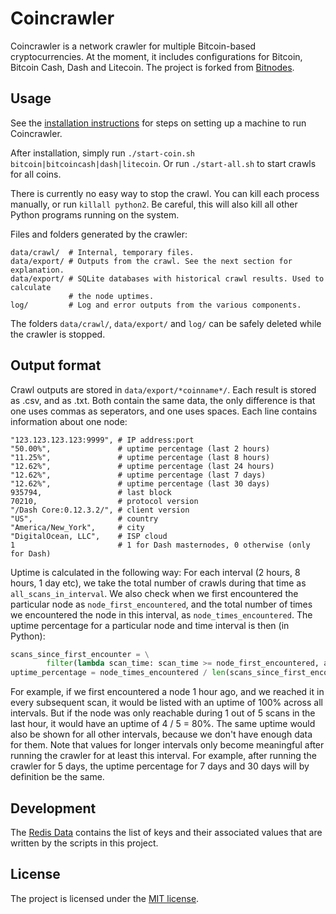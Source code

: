 Coincrawler
===========

Coincrawler is a network crawler for multiple Bitcoin-based cryptocurrencies.
At the moment, it includes configurations for Bitcoin, Bitcoin Cash, Dash
and Litecoin. The project is forked from
[Bitnodes](https://github.com/ayeowch/bitnodes).

Usage
-----

See the [installation instructions](INSTALL.md) for steps on setting up a
machine to run Coincrawler.

After installation, simply run `./start-coin.sh bitcoin|bitcoincash|dash|litecoin`.
Or run `./start-all.sh` to start crawls for all coins.

There is currently no easy way to stop the crawl. You can kill each process
manually, or run `killall python2`. Be careful, this will also kill all other
Python programs running on the system.

Files and folders generated by the crawler:
```
data/crawl/  # Internal, temporary files.
data/export/ # Outputs from the crawl. See the next section for explanation.
data/export/ # SQLite databases with historical crawl results. Used to calculate
             # the node uptimes.
log/         # Log and error outputs from the various components.
```

The folders `data/crawl/`, `data/export/` and `log/` can be safely deleted while
the crawler is stopped.

Output format
-------------

Crawl outputs are stored in `data/export/*coinname*/`. Each result is stored
as .csv, and as .txt. Both contain the same data, the only difference is that
one uses commas as seperators, and one uses spaces. Each line contains
information about one node:

```
"123.123.123.123:9999", # IP address:port
"50.00%",               # uptime percentage (last 2 hours)
"11.25%",               # uptime percentage (last 8 hours)
"12.62%",               # uptime percentage (last 24 hours)
"12.62%",               # uptime percentage (last 7 days)
"12.62%",               # uptime percentage (last 30 days)
935794,                 # last block
70210,                  # protocol version
"/Dash Core:0.12.3.2/", # client version
"US",                   # country
"America/New_York",     # city
"DigitalOcean, LLC",    # ISP cloud
1                       # 1 for Dash masternodes, 0 otherwise (only for Dash)

```

Uptime is calculated in the following way: For each interval (2 hours,
8 hours, 1 day etc), we take the total number of crawls during that
time as `all_scans_in_interval`. We also check when we first
encountered the particular node as `node_first_encountered`, and the total
number of times we encountered the node in this interval, as
`node_times_encountered`. The uptime percentage for a particular node and
time interval is then (in Python):

```python
scans_since_first_encounter = \
        filter(lambda scan_time: scan_time >= node_first_encountered, all_scans_in_interval)
uptime_percentage = node_times_encountered / len(scans_since_first_encounter)
```

For example, if we first encountered a node 1 hour ago, and we reached it in
every subsequent scan, it would be listed with an uptime of 100% across all
intervals. But if the node was only reachable during 1 out of 5 scans in the
last hour, it would have an uptime of 4 / 5 = 80%. The same uptime would
also be shown for all other intervals, because we don't have enough data
for them. Note that values for longer intervals only
become meaningful after running the crawler for at least this interval. For
example, after running the crawler for 5 days, the uptime percentage
for 7 days and 30 days will by definition be the same.

Development
-----------

The
[Redis Data](https://github.com/ayeowch/bitnodes/wiki/Redis-Data) contains
the list of keys and their associated values that are written by the scripts
in this project.

License
-------

The project is licensed under the [MIT license](LICENSE).
